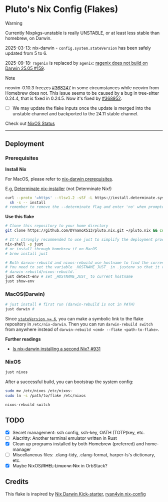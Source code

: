 # Pluto's Nix Config (Flakes)

> [!WARNING]
> Currently Nixpkgs-unstable is really UNSTABLE, or at least less stable than homebrew, on Darwin.
>
> 2025-03-13: nix-darwin - `config.system.stateVersion` has been safely updated from 5 to 6.
>
> 2025-09-18: `ragenix` is replaced by `agenix`:
> [ragenix does not build on Darwin 25.05 #159](https://github.com/yaxitech/ragenix/issues/159).


> [!NOTE]
> neovim-0.10.3 freezes [#368247](https://github.com/NixOS/nixpkgs/issues/368247) in some
> circumstances while neovim from Homebrew does not.
> This issue seems to be caused by a bug in tree-sitter 0.24.4, that is fixed in 0.24.5.
> Now it's fixed by [#368952](https://github.com/NixOS/nixpkgs/pull/368952).
> - [ ] We may update the flake inputs once the update is merged into the unstable channel
> and backported to the 24.11 stable channel.
>
> Check out [NixOS Status](https://status.nixos.org)

---

## Deployment

### Prerequisites

**Install Nix**

For MacOS, please refer to [nix-darwin prerequisites](https://github.com/LnL7/nix-darwin#prerequisites).

E.g, [Determinate nix-installer](https://github.com/DeterminateSystems/nix-installer) (not Determinate Nix!)
```bash
curl --proto '=https' --tlsv1.2 -sSf -L https://install.determinate.systems/nix | \
  sh -s -- install
# remember to remove the --determinate flag and enter 'no' when prompted  to use vanilla upstream Nix
```

**Use this flake**

```bash
# Clone this repository to your home directory
git clone https://github.com/DYnamoX513/pluto.nix.git ~/pluto.nix && cd ~/pluto.nix

# It's strongly recommended to use just to simplify the deployment process
nix-shell -p just
# or install through homebrew if on MacOS
# brew install just

# Both darwin-rebuild and nixos-rebuild use hostname to find the corresponding output by default.
# You need to set the variable _HOSTNAME_JUST_ in .justenv so that it can be picked up by just and passed to
# darwin-rebuild/nixos-rebuild.
just detect-env # set _HOSTNAME_JUST_ to current hostname
just show-env
```

### MacOS(Darwin)

```bash
# just install # first run (darwin-rebuild is not in PATH)
just darwin #
```

Since [`stateVersion >= 6`](https://daiderd.com/nix-darwin/manual/index.html#opt-environment.darwinConfig),
you can make a symbolic link to the flake repository in `/etc/nix-darwin`. Then you can run
`darwin-rebuild switch` from anywhere instead of `darwin-rebuild <cmd> --flake <path-to-flake>`.

**Further readings**

- [Is nix-darwin installing a second Nix? #931](https://github.com/LnL7/nix-darwin/issues/931)

### NixOS

```bash
just nixos
```

After a successful build, you can bootstrap the system config:

```bash
sudo mv /etc/nixos /etc/nixos~
sudo ln -s /path/to/flake /etc/nixos

nixos-rebuild switch
```

## TODO

- [x] Secret management: ssh config, ssh-key, OATH (TOTP)key, etc.
- [ ] Alacritty: Another terminal emulator written in Rust
- [x] Clean up programs installed by both Homebrew (preferred) and home-manager
- [ ] Miscellaneous files: .clang-tidy, .clang-format, harper-ls's dictionary, etc.
- [x] Maybe NixOS~~/RHEL Linux w. Nix~~ in OrbStack?

## Credits

This flake is inspired by [Nix Darwin Kick-starter](https://github.com/ryan4yin/nix-darwin-kickstarter),
[ryan4yin nix-config](https://github.com/ryan4yin/nix-config)

